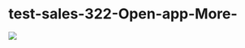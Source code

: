 # test-sales-322-Open-app-More-

<a href="https://heroku.com/deploy" target="_blank"><img src="https://www.herokucdn.com/deploy/button.svg"></a>
